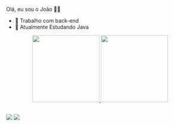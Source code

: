 Olá, eu sou o João 👋👋

- 🔭 Trabalho com back-end
- 🌱 Atualmente Estudando Java

<div align="center">
  <a href="https://github.com/joaogabriel1309">
  <img height="180em" src="https://github-readme-stats.vercel.app/api?username=joaogabriel1309&show_icons=true&theme=dark"/>
  <img height="180em" src="https://github-readme-stats.vercel.app/api/top-langs/?username=joaogabriel1309&layout=compact&langs_count=7&theme=dark"/>
</div>
    
  ##
 
<div>
  <a href="https://www.instagram.com/joaogabriel1058/" target="_blank"><img src="https://img.shields.io/badge/-Instagram-%23E4405F?style=for-the-badge&logo=instagram&logoColor=white" target="_blank"></a>
  <a href = "mailto:gabriel.122.gm85@gmail.com"><img src="https://img.shields.io/badge/Gmail-D14836?style=for-the-badge&logo=gmail&logoColor=white" target="_blank"></a>
</div>
